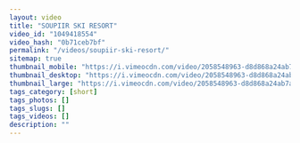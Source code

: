 ```yaml
---
layout: video
title: "SOUPIIR SKI RESORT"
video_id: "1049418554"
video_hash: "0b71ceb7bf"
permalink: "/videos/soupiir-ski-resort/"
sitemap: true
thumbnail_mobile: "https://i.vimeocdn.com/video/2058548963-d8d868a24ab7ae8d2fb6788a627dcddbb8259bc70846ecc5c83bc13bceab47be-d_640x360?&r=pad&region=us"
thumbnail_desktop: "https://i.vimeocdn.com/video/2058548963-d8d868a24ab7ae8d2fb6788a627dcddbb8259bc70846ecc5c83bc13bceab47be-d_960x540?&r=pad&region=us"
thumbnail_large: "https://i.vimeocdn.com/video/2058548963-d8d868a24ab7ae8d2fb6788a627dcddbb8259bc70846ecc5c83bc13bceab47be-d_1280x720?&r=pad&region=us"
tags_category: [short]
tags_photos: []
tags_slugs: []
tags_videos: []
description: ""
---
```

